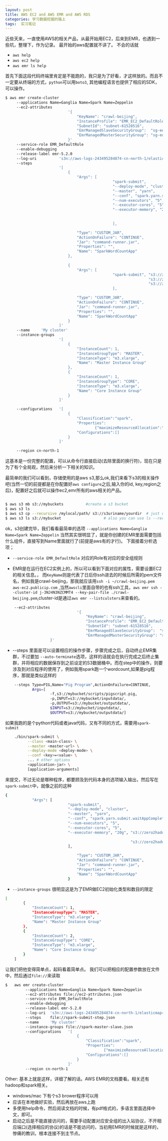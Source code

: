 ```yaml
---
layout: post
title: AWS EC2 and AWS EMR and AWS RDS
categories: 学习数据挖掘的路上
tags:  实习笔记
---
```

  
近些天来，一直使用AWS的相关产品，从最开始用EC2，后来到EMR，也遇到一些坑，整理下，作为记录。
最开始的aws配置就不讲了。 不会的话就 

* `aws help`
* `aws ec2 help`
* `aws emr ls help`


首先下面这段代码终端里肯定是不能跑的，我只是为了好看，才这样放的。而且不一定要从终端的方式，`python`可以用`boto3`, 其他编程语言也提供了相应的SDK，可以操作。


```bash
$ aws emr create-cluster 
 	 --applications Name=Ganglia Name=Spark Name=Zeppelin 
	 --ec2-attributes 
							'{
								"KeyName": "crawl-beijing",
								"InstanceProfile": "EMR_EC2_DefaultRole",
								"SubnetId": "subnet-61528516",
								"EmrManagedSlaveSecurityGroup":  "sg-ee6e828a",
								"EmrManagedMasterSecurityGroup": "sg-ed6e8289"
							}' 
	 --service-role EMR_DefaultRole 
	 --enable-debugging 
	 --release-label emr-5.2.0 
	 --log-uri 			's3n://aws-logs-243495284874-cn-north-1/elasticmapreduce/' 
	 --steps 
			 			'[
			 				{
								"Args": [
												"spark-submit", 
												"--deploy-mode", "cluster", 
												"--master", "yarn", 
												"--conf", "spark.yarn.submit.waitAppCompletion=false", 
												"--num-executors", "5", 
												"--executor-cores", "5", 
												"--executor-memory", "20g", "s3://zero2hadoop-jobs-mour/part1/wordcount.py", 
																			"s3://zero2hadoop-in-mour/part1/hello.txt", 
																			"s3://zero2hadoop-in-mour/part1/wordcount_spark.txt"
												],

								"Type": "CUSTOM_JAR",
								"ActionOnFailure": "CONTINUE",
								"Jar": "command-runner.jar",
								"Properties": "",
								"Name": "SparkWordCountApp"
							},
						
							{
								"Args": [
												"spark-submit", "s3://zero2hadoop-jobs-mour/part1/wordcount.py", 
																"s3://zero2hadoop-in-mour/part1/hello.txt", 
																"s3://zero2hadoop-in-mour/part1/wordcount_spark.txt"
												],

								"Type": "CUSTOM_JAR",
								"ActionOnFailure": "CONTINUE",
								"Jar": "command-runner.jar",
								"Properties": "",
								"Name": "SparkWordCountApp"
							}
						]' 
	 --name 	'My cluster' 
	 --instance-groups 
	 					'[
	 						{
								"InstanceCount": 1,
								"InstanceGroupType": "MASTER",
								"InstanceType": "m3.xlarge",
								"Name": "Master Instance Group"
							},
							{
								"InstanceCount": 1,
								"InstanceGroupType": "CORE",
								"InstanceType": "m3.xlarge",
								"Name": "Core Instance Group"
							}
						]' 

	 --configurations   '[
	 						{
	 							"Classification":"spark",
	 							"Properties":
	 									{"maximizeResourceAllocation":"true"},
	 							"Configurations":[]
	 						}
	 					]' 

	 --region cn-north-1

```

这基本是一份完整的配置，可以从命令行直接启动(去除里面的换行符)，现在只是为了有个全局观，然后来分析一下相关的知识。

最简单的我们可以看到，存储使用的是aws s3,那么ok,我们来看下s3的相关操作吧(当然一切的前提都是在你配置好`aws configure`之后,输入你的id, key,region之后)，配置好之后就可以操作ec2,emr所有的aws相关的产品。


```bash

$ aws s3 mb s3://mybuckets 			#create a s3 bucket
$ aws s3 ls
$ aws s3 cp --recursive /mylocal/path/ s3://s3uriname/yourdir  # just use for directories
$ aws s3 ls s3://mybucket					# also you can use ls --recursive

```

ok，s3创建完毕，我们看看最简单的选项 `--applications Name=Ganglia Name=Spark Name=Zeppelin` 当然其实很明显了，就是你创建的EMR里面需要包括什么组件，直接写到Name里面就行了(前提是aws有的才行)。
下面接着分析选项；

* `--service-role EMR_DefaultRole`  对应的Role有对应的安全组规则

*  EMR是在运行在EC2实例上的，所以可以看到下面对应的属性，需要设置EC2的相关信息。， 而`KeyName`则是代表了日后你ssh进去的时候后所需的pem文件名，例如我是crawl-beijing，那我就应该用`ssh -i ~/crawl-beijing.pem aws-ec2.publicip.com` ,当然`awscli`里面自带的也有ssh工具，`aws emr ssh --cluster-id j-3NJ4N3NZCMMT4 --key-pair-file ./crawl-beijing.pem`,cluster-id是通过`aws emr --listculsters`来查看的。

>  
```bash
	--ec2-attributes 
	                            '{
	                                "KeyName": "crawl-beijing",
	                                "InstanceProfile": "EMR_EC2_DefaultRole",
	                                "SubnetId": "subnet-61528516",
	                                "EmrManagedSlaveSecurityGroup":  "sg-ee6e828a",
	                                "EmrManagedMasterSecurityGroup": "sg-ed6e8289"
	                }'
```

* --steps 里面是可以设置相应的操作步骤，步骤完成之后，自动终止EMR集群，不过要加 `--auto-terminate`选项，这样的话就会在执行完成之后终止集群，并将相应的数据保存到之前设定的S3数据桶中。而在step中的操作，则要涉及到对应程序的使用了，例如我用spark跑一个wordcount,如果是pig程序，那就是类似这样的

```bash
	--steps Type=PIG,Name="Pig Program",ActionOnFailure=CONTINUE,
			Args=[
					-f,s3://mybucket/scripts/pigscript.pig,
					-p,INPUT=s3://mybucket/inputdata/,
					-p,OUTPUT=s3://mybucket/outputdata/,
					$INPUT=s3://mybucket/inputdata/,
					$OUTPUT=s3://mybucket/outputdata/]
```
如果我跑的是个python代码或者java代码，又有不同的方式，需要用`spark-submit`

```bash
	./bin/spark-submit \
		  --class <main-class> \
		  --master <master-url> \
		  --deploy-mode <deploy-mode> \
		  --conf <key>=<value> \
		  ... # other options
		  <application-jar> \
		  [application-arguments]
```
来提交，不过无论是哪种程序，都要顾及到代码本身的选项输入输出，然后写在`spark-submit`中，就像之前的这种
```bash
{
            "Args": [
                            "spark-submit", 
                            "--deploy-mode", "cluster", 
                            "--master", "yarn", 
                            "--conf", "spark.yarn.submit.waitAppCompletion=false", 
                            "--num-executors", "5", 
                            "--executor-cores", "5", 
                            "--executor-memory", "20g", "s3://zero2hadoop-jobs-mour/part1/wordcount.py", 
                                                        
                                                        "s3://zero2hadoop-in-mour/part1/wordcount_spark.txt"
                            ],

                                "Type": "CUSTOM_JAR",
                                "ActionOnFailure": "CONTINUE",
                                "Jar": "command-runner.jar",
                                "Properties": "",
                                "Name": "SparkWordCountApp"
                            }
```


* `--instance-groups` 很明显这是为了EMR做EC2初始化类型和数目的限定

```bash
[
        {
            "InstanceCount": 1,
            "InstanceGroupType": "MASTER",
            "InstanceType": "m3.xlarge",
            "Name": "Master Instance Group"
        },
        {
            "InstanceCount": 2,
            "InstanceGroupType": "CORE",
            "InstanceType": "m3.xlarge",
            "Name": "Core Instance Group"
        }
    ] 

```




让我们把他变得简单点，起码看着简单点。
我们可以把相应的配置参数放在文件中，然后通过`file://`来读取

```bash
$	aws emr create-cluster 
	 	 --applications Name=Ganglia Name=Spark Name=Zeppelin 
		 --ec2-attributes file://ec2-attributes.json 
		 --service-role EMR_DefaultRole 
		 --enable-debugging 
		 --release-label emr-5.2.0 
		 --log-uri 	's3n://aws-logs-243495284874-cn-north-1/elasticmapreduce/' 
		 --steps 	file://spark-submit-step.json 
		 --name 	'My cluster' 
		 --instance-groups file://spark-master-slave.json 
		 --configurations   '[
		 						{
		 							"Classification":"spark",
		 							"Properties":
		 									{"maximizeResourceAllocation":"true"},
		 							"Configurations":[]
		 						}
		 					]' 
		 --region cn-north-1

```

Other:
基本上就是这样，详细了解的话。AWS EMR的文档要看。相关还有hadoop和spark相关。

* windows/mac 下有个s3 brower程序可以用
* 应该在本地做好实验，然后再放在aws上跑
* 多使用help命令，然后阅读文档的时候，有pdf格式的，多语言里面选择中文，即可。
* 启动之后是不能直接访问的，需要手动配置对应安全组的出入站协议，不开相应端口(选择相应的协议)的话是不能访问的，当初用EMR的时候就是这样的，惨痛的教训，根本连接不到主节点。 
